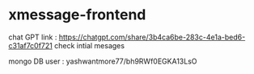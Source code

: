 # xmessage-frontend
chat GPT link : https://chatgpt.com/share/3b4ca6be-283c-4e1a-bed6-c31af7c0f721
check intial mesages

mongo DB user : yashwantmore77/bh9RWf0EGKA13LsO